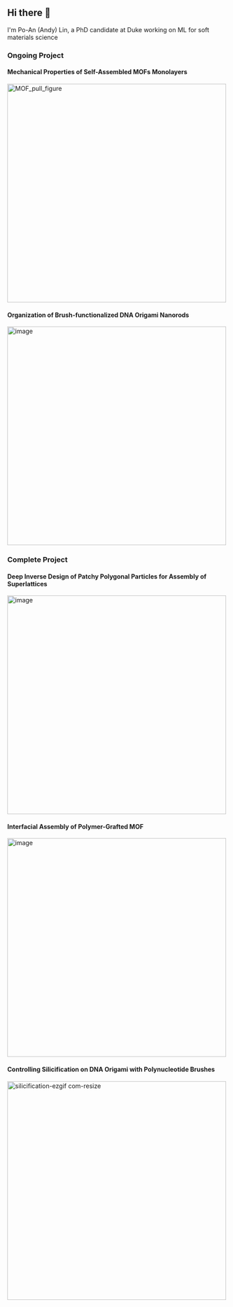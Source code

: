 ## Hi there 👋
I'm Po-An (Andy) Lin, a PhD candidate at Duke working on ML for soft materials science
### Ongoing Project 

#### Mechanical Properties of Self-Assembled MOFs Monolayers

<img src="https://github.com/user-attachments/assets/a0ce3419-7e80-4cfd-9bc9-a6f186107176" alt="MOF_pull_figure" width="500">


#### Organization of Brush-functionalized DNA Origami Nanorods
<img width="500" alt="image" src="https://github.com/user-attachments/assets/07c9dfd7-c9b0-4699-a72f-8500f02ec5e8">

### Complete Project

#### Deep Inverse Design of Patchy Polygonal Particles for Assembly of Superlattices
<img width="500" alt="image" src="https://github.com/user-attachments/assets/66c4b908-05c1-457e-85e5-7cef2a6d7a49">

#### Interfacial Assembly of Polymer-Grafted MOF

 <img width="500" alt="image" src="https://github.com/user-attachments/assets/2072420d-66d4-403d-bf6a-85433a9eb954">

#### Controlling Silicification on DNA Origami with Polynucleotide Brushes

<img src="https://github.com/user-attachments/assets/1e0542dd-64ba-4c58-835b-e43c2187d809" alt="silicification-ezgif com-resize" width="500">


<!--
**popolin522/popolin522** is a ✨ _special_ ✨ repository because its `README.md` (this file) appears on your GitHub profile.

Here are some ideas to get you started:

- 🔭 I’m currently working on ...
- 🌱 I’m currently learning ...
- 👯 I’m looking to collaborate on ...
- 🤔 I’m looking for help with ...
- 💬 Ask me about ...
- 📫 How to reach me: ...
- 😄 Pronouns: ...
- ⚡ Fun fact: ...
-->
